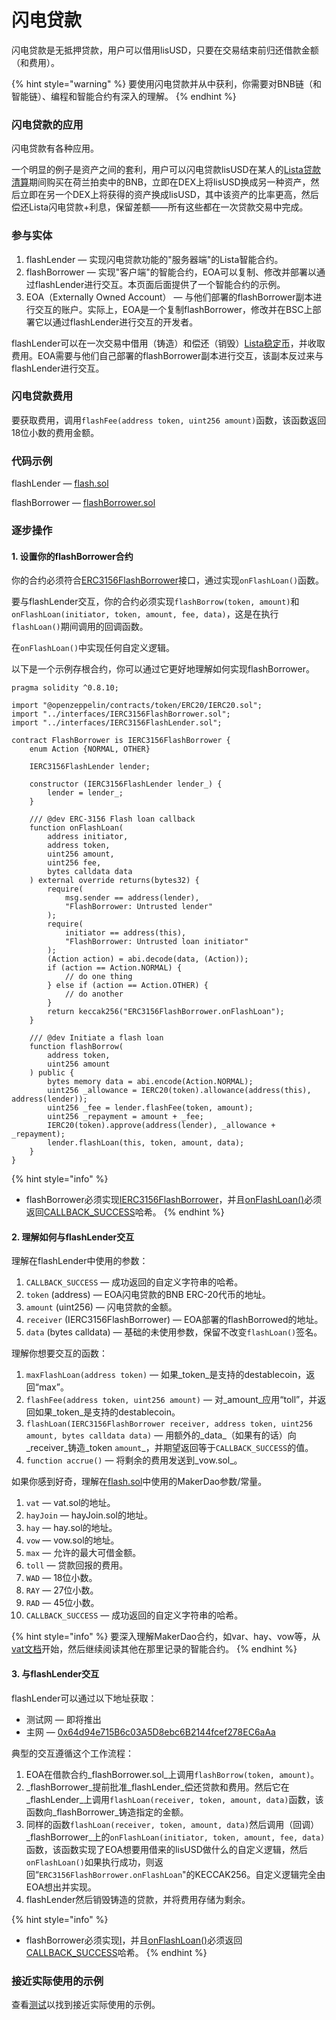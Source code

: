 # 闪电贷款

闪电贷款是无抵押贷款，用户可以借用lisUSD，只要在交易结束前归还借款金额（和费用）。

{% hint style="warning" %}
要使用闪电贷款并从中获利，你需要对BNB链（和智能链）、编程和智能合约有深入的理解。
{% endhint %}

### 闪电贷款的应用

闪电贷款有各种应用。

一个明显的例子是资产之间的套利，用户可以闪电贷款lisUSD在某人的[Lista贷款清算](https://docs.helio.money/protocol/loan-liquidation)期间购买在荷兰拍卖中的BNB，立即在DEX上将lisUSD换成另一种资产，然后立即在另一个DEX上将获得的资产换成lisUSD，其中该资产的比率更高，然后偿还Lista闪电贷款+利息，保留差额——所有这些都在一次贷款交易中完成。

### 参与实体

1. flashLender — 实现闪电贷款功能的"服务器端"的Lista智能合约。
2. flashBorrower — 实现"客户端"的智能合约，EOA可以复制、修改并部署以通过flashLender进行交互。本页面后面提供了一个智能合约的示例。
3. EOA（Externally Owned Account） — 与他们部署的flashBorrower副本进行交互的账户。实际上，EOA是一个复制flashBorrower，修改并在BSC上部署它以通过flashLender进行交互的开发者。

flashLender可以在一次交易中借用（铸造）和偿还（销毁）[Lista稳定币](https://github.com/lista-dao/lista-dao-contracts/blob/master/contracts/hay.sol)，并收取费用。EOA需要与他们自己部署的flashBorrower副本进行交互，该副本反过来与flashLender进行交互。

### 闪电贷款费用

要获取费用，调用`flashFee(address token, uint256 amount)`函数，该函数返回18位小数的费用金额。

### 代码示例

flashLender — [flash.sol](https://github.com/helio-money/helio-smart-contracts/blob/master/contracts/flash.sol)

flashBorrower — [flashBorrower.sol](https://github.com/helio-money/helio-smart-contracts/blob/master/contracts/mock/flashBorrower.sol)

### 逐步操作

#### 1. 设置你的flashBorrower合约

你的合约必须符合[ERC3156FlashBorrower](https://github.com/helio-money/helio-smart-contracts/blob/master/contracts/interfaces/IERC3156FlashBorrower.sol)接口，通过实现`onFlashLoan()`函数。

要与flashLender交互，你的合约必须实现`flashBorrow(token, amount)`和`onFlashLoan(initiator, token, amount, fee, data)`，这是在执行`flashLoan()`期间调用的回调函数。

在`onFlashLoan()`中实现任何自定义逻辑。

以下是一个示例存根合约，你可以通过它更好地理解如何实现flashBorrower。

```
pragma solidity ^0.8.10;

import "@openzeppelin/contracts/token/ERC20/IERC20.sol";
import "../interfaces/IERC3156FlashBorrower.sol";
import "../interfaces/IERC3156FlashLender.sol";

contract FlashBorrower is IERC3156FlashBorrower {
    enum Action {NORMAL, OTHER}

    IERC3156FlashLender lender;

    constructor (IERC3156FlashLender lender_) {
        lender = lender_;
    }

    /// @dev ERC-3156 Flash loan callback
    function onFlashLoan(
        address initiator,
        address token,
        uint256 amount,
        uint256 fee,
        bytes calldata data
    ) external override returns(bytes32) {
        require(
            msg.sender == address(lender),
            "FlashBorrower: Untrusted lender"
        );
        require(
            initiator == address(this),
            "FlashBorrower: Untrusted loan initiator"
        );
        (Action action) = abi.decode(data, (Action));
        if (action == Action.NORMAL) {
            // do one thing
        } else if (action == Action.OTHER) {
            // do another
        }
        return keccak256("ERC3156FlashBorrower.onFlashLoan");
    }

    /// @dev Initiate a flash loan
    function flashBorrow(
        address token,
        uint256 amount
    ) public {
        bytes memory data = abi.encode(Action.NORMAL);
        uint256 _allowance = IERC20(token).allowance(address(this), address(lender));
        uint256 _fee = lender.flashFee(token, amount);
        uint256 _repayment = amount + _fee;
        IERC20(token).approve(address(lender), _allowance + _repayment);
        lender.flashLoan(this, token, amount, data);
    }
}
```

{% hint style="info" %}
* flashBorrower必须实现[IERC3156FlashBorrower](https://github.com/helio-money/helio-smart-contracts/blob/master/contracts/interfaces/IERC3156FlashBorrower.sol)，并且[onFlashLoan()](https://github.com/helio-money/helio-smart-contracts/blob/master/contracts/interfaces/IERC3156FlashBorrower.sol#L30)必须返回[CALLBACK\_SUCCESS](https://github.com/helio-money/helio-smart-contracts/blob/master/contracts/flash.sol#L108)哈希。
{% endhint %}

#### 2. 理解如何与flashLender交互

理解在flashLender中使用的参数：

1. `CALLBACK_SUCCESS` — 成功返回的自定义字符串的哈希。
2. `token` (address) — EOA闪电贷款的BNB ERC-20代币的地址。
3. `amount` (uint256) — 闪电贷款的金额。
4. `receiver` (IERC3156FlashBorrower) — EOA部署的flashBorrowed的地址。
5. `data` (bytes calldata) — 基础的未使用参数，保留不改变`flashLoan()`签名。

理解你想要交互的函数：

1. `maxFlashLoan(address token)` — 如果_token_是支持的destablecoin，返回“max”。
2. `flashFee(address token, uint256 amount)` — 对_amount_应用“toll”，并返回如果_token_是支持的destablecoin。
3. `flashLoan(IERC3156FlashBorrower receiver, address token, uint256 amount, bytes calldata data)` — 用额外的_data_（如果有的话）向_receiver_铸造_token `amount`_，并期望返回等于`CALLBACK_SUCCESS`的值。
4. `function accrue()` — 将剩余的费用发送到_vow.sol_。

如果你感到好奇，理解在[flash.sol](https://github.com/helio-money/helio-smart-contracts/blob/master/contracts/flash.sol)中使用的MakerDao参数/常量。

1. `vat` — vat.sol的地址。
2. `hayJoin` — hayJoin.sol的地址。
3. `hay` — hay.sol的地址。
4. `vow` — vow.sol的地址。
5. `max` — 允许的最大可借金额。
6. `toll` — 贷款回报的费用。
7. `WAD` — 18位小数。
8. `RAY` — 27位小数。
9. `RAD` — 45位小数。
10. `CALLBACK_SUCCESS` — 成功返回的自定义字符串的哈希。

{% hint style="info" %}
要深入理解MakerDao合约，如var、hay、vow等，从[vat文档](https://docs.makerdao.com/smart-contract-modules/core-module/vat-detailed-documentation)开始，然后继续阅读其他在那里记录的智能合约。
{% endhint %}

#### 3. 与flashLender交互

flashLender可以通过以下地址获取：

* 测试网 — 即将推出
* 主网 — [0x64d94e715B6c03A5D8ebc6B2144fcef278EC6aAa](https://bscscan.com/address/0x64d94e715B6c03A5D8ebc6B2144fcef278EC6aAa)

典型的交互遵循这个工作流程：

1. EOA在借款合约_flashBorrower.sol_上调用`flashBorrow(token, amount)`。
2. _flashBorrower_提前批准_flashLender_偿还贷款和费用。然后它在_flashLender_上调用`flashLoan(receiver, token, amount, data)`函数，该函数向_flashBorrower_铸造指定的金额。
3. 同样的函数`flashLoan(receiver, token, amount, data)`然后调用（回调）_flashBorrower_上的`onFlashLoan(initiator, token, amount, fee, data)`函数，该函数实现了EOA想要用借来的lisUSD做什么的自定义逻辑，然后`onFlashLoan()`如果执行成功，则返回“`ERC3156FlashBorrower.onFlashLoan`"的KECCAK256。自定义逻辑完全由EOA想出并实现。
4. flashLender然后销毁铸造的贷款，并将费用存储为剩余。

{% hint style="info" %}
* flashBorrower必须实现[I](https://github.com/helio-money/helio-smart-contracts/blob/master/contracts/interfaces/IERC3156FlashBorrower.sol)，并且[onFlashLoan()](https://github.com/helio-money/helio-smart-contracts/blob/master/contracts/interfaces/IERC3156FlashBorrower.sol#L30)必须返回[CALLBACK\_SUCCESS](https://github.com/helio-money/helio-smart-contracts/blob/master/contracts/flash.sol#L108)哈希。
{% endhint %}

### 接近实际使用的示例

查看[测试](https://github.com/helio-money/helio-smart-contracts/blob/master/test/flash.test.js)以找到接近实际使用的示例。